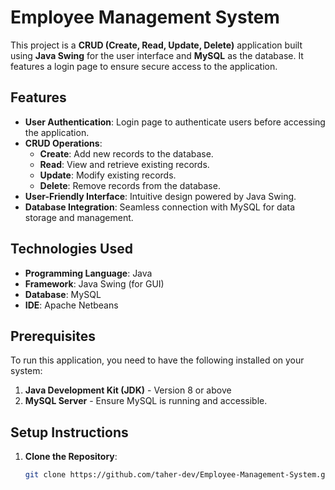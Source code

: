 # Employee Management System

This project is a **CRUD (Create, Read, Update, Delete)** application built using **Java Swing** for the user interface and **MySQL** as the database. It features a login page to ensure secure access to the application.

## Features

- **User Authentication**: Login page to authenticate users before accessing the application.
- **CRUD Operations**:
  - **Create**: Add new records to the database.
  - **Read**: View and retrieve existing records.
  - **Update**: Modify existing records.
  - **Delete**: Remove records from the database.
- **User-Friendly Interface**: Intuitive design powered by Java Swing.
- **Database Integration**: Seamless connection with MySQL for data storage and management.

## Technologies Used

- **Programming Language**: Java
- **Framework**: Java Swing (for GUI)
- **Database**: MySQL
- **IDE**: Apache Netbeans

## Prerequisites

To run this application, you need to have the following installed on your system:

1. **Java Development Kit (JDK)** - Version 8 or above
2. **MySQL Server** - Ensure MySQL is running and accessible.

## Setup Instructions

1. **Clone the Repository**:
   ```bash
   git clone https://github.com/taher-dev/Employee-Management-System.git
   ```
